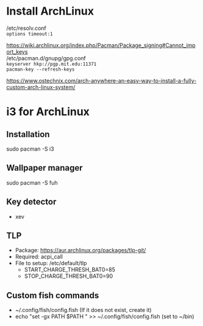 # Install ArchLinux

 /etc/resolv.conf  
`options timeout:1`

https://wiki.archlinux.org/index.php/Pacman/Package_signing#Cannot_import_keys  
/etc/pacman.d/gnupg/gpg.conf  
`keyserver hkp://pgp.mit.edu:11371`  
`pacman-key --refresh-keys`  

https://www.ostechnix.com/arch-anywhere-an-easy-way-to-install-a-fully-custom-arch-linux-system/


# i3 for ArchLinux

## Installation
sudo pacman -S i3

## Wallpaper manager
sudo pacman -S fuh

## Key detector
 - xev
 
## TLP
 - Package: https://aur.archlinux.org/packages/tlp-git/
 - Required: acpi_call
 - File to setup: /etc/default/tlp
   * START_CHARGE_THRESH_BAT0=85
   * STOP_CHARGE_THRESH_BAT0=90
## Custom fish commands
 - ~/.config/fish/config.fish (If it does not exist, create it)
 - echo "set -gx PATH \$PATH <path>" >> ~/.config/fish/config.fish (set <path> to ~/bin)
